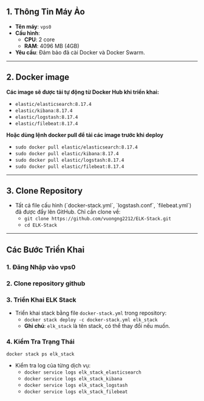 ## 1. Thông Tin Máy Ảo

- **Tên máy**: `vps0`
- **Cấu hình**:
  - **CPU**: 2 core
  - **RAM**: 4096 MB (4GB)
- **Yêu cầu**: Đảm bảo đã cài Docker và Docker Swarm.

--- 

## 2. Docker image
**Các image sẽ được tải tự động từ Docker Hub khi triển khai:**
- `elastic/elasticsearch:8.17.4`
- `elastic/kibana:8.17.4`
- `elastic/logstash:8.17.4`
- `elastic/filebeat:8.17.4`

**Hoặc dùng lệnh docker pull để tải các image trước khi deploy**
- `sudo docker pull elastic/elasticsearch:8.17.4`
- `sudo docker pull elastic/kibana:8.17.4`
- `sudo docker pull elastic/logstash:8.17.4`
- `sudo docker pull elastic/filebeat:8.17.4`

---

## 3. Clone Repository
- Tất cả file cấu hình (\`docker-stack.yml\`, \`logstash.conf\`, \`filebeat.yml\`) đã được đẩy lên GitHub. Chỉ cần clone về:
  - `git clone https://github.com/vuongng2212/ELK-Stack.git`
  - `cd ELK-Stack`

---

## Các Bước Triển Khai
### 1. Đăng Nhập vào vps0
### 2. Clone repository github
### 3. Triển Khai ELK Stack
- Triển khai stack bằng file `docker-stack.yml` trong repository:
  - `docker stack deploy -c docker-stack.yml elk_stack`
  - **Ghi chú**: `elk_stack` là tên stack, có thể thay đổi nếu muốn.
### 4. Kiểm Tra Trạng Thái
`docker stack ps elk_stack`
- Kiểm tra log của từng dịch vụ:
  - `docker service logs elk_stack_elasticsearch`
  - `docker service logs elk_stack_kibana`
  - `docker service logs elk_stack_logstash`
  - `docker service logs elk_stack_filebeat`